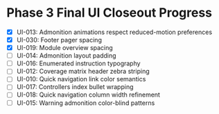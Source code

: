 # Phase 3 Final UI Closeout Progress

- [x] UI-013: Admonition animations respect reduced-motion preferences
- [x] UI-030: Footer pager spacing
- [x] UI-019: Module overview spacing
- [ ] UI-014: Admonition layout padding
- [ ] UI-016: Enumerated instruction typography
- [ ] UI-012: Coverage matrix header zebra striping
- [ ] UI-010: Quick navigation link color semantics
- [ ] UI-017: Controllers index bullet wrapping
- [ ] UI-018: Quick navigation column width refinement
- [ ] UI-015: Warning admonition color-blind patterns
